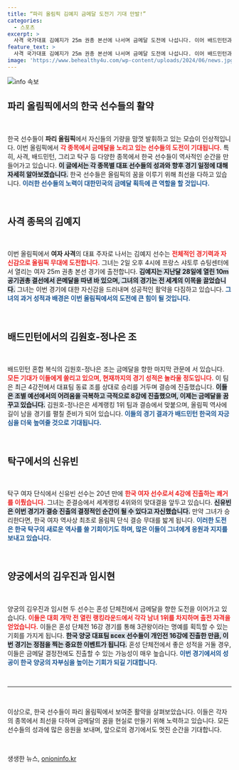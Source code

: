 ```yaml
---
title: “파리 올림픽 김예지 금메달 도전기 기대 만발!”
categories:
  - 스포츠
excerpt: >
  사격 국가대표 김예지가 25m 권총 본선에 나서며 금메달 도전에 나섭니다. 이어 배드민턴과 탁구에서도 한국 선수들이 메달의 꿈을 쫓고 있습니다. 파리 올림픽에서의 희망찬 전투가 시작됩니다!
feature_text: >
  사격 국가대표 김예지가 25m 권총 본선에 나서며 금메달 도전에 나섭니다. 이어 배드민턴과 탁구에서도 한국 선수들이 메달의 꿈을 쫓고 있습니다. 파리 올림픽에서의 희망찬 전투가 시작됩니다!
image: 'https://www.behealthy4u.com/wp-content/uploads/2024/06/news.jpg'
---
```


<p><img src="https://www.behealthy4u.com/wp-content/uploads/2024/06/news.jpg" alt="info 속보" /></p>

<h2 data-ke-size="size26">파리 올림픽에서의 한국 선수들의 활약</h2>

<p data-ke-size="size16">&nbsp;</p>

<p>한국 선수들이 <b>파리 올림픽</b>에서 자신들의 기량을 맘껏 발휘하고 있는 모습이 인상적입니다. 이번 올림픽에서 <b><span style="color: #ee2323;">각 종목에서 금메달을 노리고 있는 선수들의 도전이 기대됩니다.</span></b> 특히, 사격, 배드민턴, 그리고 탁구 등 다양한 종목에서 한국 선수들이 역사적인 순간을 만들어가고 있습니다. <b><span style="background-color: #21538527;">이 글에서는 각 종목별 대표 선수들의 성과와 향후 경기 일정에 대해 자세히 알아보겠습니다.</span></b> 한국 선수들은 올림픽의 꿈을 이루기 위해 최선을 다하고 있습니다. <b><span style="color: #1a5490;">이러한 선수들의 노력이 대한민국의 금메달 획득에 큰 역할을 할 것입니다.</span></b></p>

<p data-ke-size="size16">&nbsp;</p>

<h2 data-ke-size="size26">사격 종목의 김예지</h2>

<p data-ke-size="size16">&nbsp;</p>

<p>이번 올림픽에서 <b>여자 사격</b>의 대표 주자로 나서는 김예지 선수는 <b><span style="color: #ee2323;">전체적인 경기력과 자신감으로 올림픽 무대에 도전합니다.</span></b> 그녀는 2일 오후 4시에 프랑스 샤토루 슈팅센터에서 열리는 여자 25m 권총 본선 경기에 출전합니다. <b><span style="background-color: #21538527;">김예지는 지난달 28일에 열린 10m 공기권총 결선에서 은메달을 따낸 바 있으며, 그녀의 경기는 전 세계의 이목을 끌었습니다.</span></b> 그녀는 이번 경기에 대한 자신감을 드러내며 성공적인 활약을 다짐하고 있습니다. <b><span style="color: #1a5490;">그녀의 과거 성적과 배경은 이번 올림픽에서의 도전에 큰 힘이 될 것입니다.</span></b></p>

<p data-ke-size="size16">&nbsp;</p>

<h2 data-ke-size="size26">배드민턴에서의 김원호-정나은 조</h2>

<p data-ke-size="size16">&nbsp;</p>

<p>배드민턴 혼합 복식의 김원호-정나은 조는 금메달을 향한 마지막 관문에 서 있습니다. <b><span style="color: #ee2323;">모든 기대가 이들에게 쏠리고 있으며, 현재까지의 경기 성적은 놀라울 정도입니다.</span></b> 이 팀은 최근 4강전에서 대표팀 동료 조를 상대로 승리를 거두며 결승에 진출했습니다. <b><span style="background-color: #21538527;">이들은 조별 예선에서의 어려움을 극복하고 극적으로 8강에 진출했으며, 이제는 금메달을 꿈꾸고 있습니다.</span></b> 김원호-정나은은 세계랭킹 1위 팀과 결승에서 맞붙으며, 올림픽 역사에 길이 남을 경기를 펼칠 준비가 되어 있습니다. <b><span style="color: #1a5490;">이들의 경기 결과가 배드민턴 한국의 자긍심을 더욱 높여줄 것으로 기대됩니다.</span></b></p>

<p data-ke-size="size16">&nbsp;</p>

<h2 data-ke-size="size26">탁구에서의 신유빈</h2>

<p data-ke-size="size16">&nbsp;</p>

<p>탁구 여자 단식에서 신유빈 선수는 20년 만에 <b><span style="color: #ee2323;">한국 여자 선수로서 4강에 진출하는 쾌거를 이뤘습니다.</span></b> 그녀는 준결승에서 세계랭킹 4위와의 맞대결을 앞두고 있습니다. <b><span style="background-color: #21538527;">신유빈은 이번 경기가 결승 진출의 결정적인 순간이 될 수 있다고 자신했습니다.</span></b> 만약 그녀가 승리한다면, 한국 여자 역사상 최초로 올림픽 단식 결승 무대를 밟게 됩니다. <b><span style="color: #1a5490;">이러한 도전은 한국 탁구의 새로운 역사를 쓸 기회이기도 하며, 많은 이들이 그녀에게 응원과 지지를 보내고 있습니다.</span></b></p>

<p data-ke-size="size16">&nbsp;</p>

<h2 data-ke-size="size26">양궁에서의 김우진과 임시현</h2>

<p data-ke-size="size16">&nbsp;</p>

<p>양궁의 김우진과 임시현 두 선수는 혼성 단체전에서 금메달을 향한 도전을 이어가고 있습니다. <b><span style="color: #ee2323;">이들은 대회 개막 전 열린 랭킹라운드에서 각각 남녀 1위를 차지하며 출전 자격을 얻었습니다.</span></b> 이들은 혼성 단체전 16강 경기를 통해 3관왕이라는 명예를 획득할 수 있는 기회를 가지게 됩니다. <b><span style="background-color: #21538527;">한국 양궁 대표팀 всех 선수들이 개인전 16강에 진출한 만큼, 이번 경기는 정점을 찍는 중요한 이벤트가 됩니다.</span></b> 혼성 단체전에서 좋은 성적을 거둘 경우, 이들은 금메달 결정전에도 진출할 수 있는 가능성이 매우 높습니다. <b><span style="color: #1a5490;">이번 경기에서의 성공이 한국 양궁의 자부심을 높이는 기회가 되길 기대합니다.</span></b></p>

<p data-ke-size="size16">&nbsp;</p>

<hr>

<p data-ke-size="size16">&nbsp;</p>

<p data-ke-size="size16">이상으로, 한국 선수들이 파리 올림픽에서 보여준 활약을 살펴보았습니다. 이들은 각자의 종목에서 최선을 다하며 금메달의 꿈을 현실로 만들기 위해 노력하고 있습니다. 모든 선수들의 성과에 많은 응원을 보내며, 앞으로의 경기에서도 멋진 순간을 기대합니다.</p> 

<p data-ke-size="size16">&nbsp;</p>
생생한 뉴스, <a href="https://onioninfo.kr" rel="dofollow">onioninfo.kr</a>


